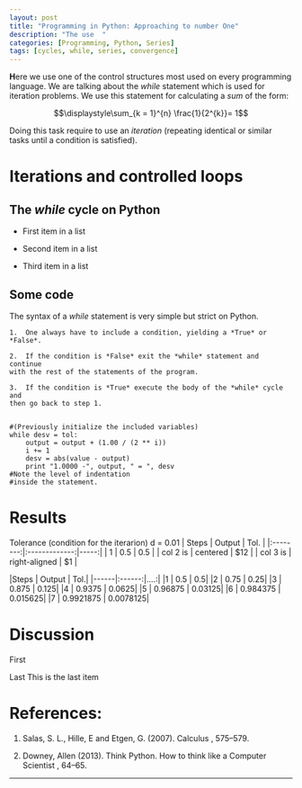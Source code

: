 ```yaml
---
layout: post
title: "Programming in Python: Approaching to number One"
description: "The use  "
categories: [Programming, Python, Series] 
tags: [cycles, while, series, convergence]
---
```


**H**ere we use one of the control structures most used on every
programming language. We are talking about the *while* statement which
is used for iteration problems. We use this statement for
calculating a *sum* of the form:
<center>
$$\displaystyle\sum_{k = 1}^{n} \frac{1}{2^{k}}= 1$$ 
</center>

Doing this task require to 
use an *iteration* (repeating identical or similar tasks until a condition is satisfied).

Iterations and controlled loops
===============================

The *while* cycle on Python
---------------------------

-   First item in a list

-   Second item in a list

-   Third item in a list

Some code
---------
The syntax of a *while* statement is very simple but strict on Python.

    1.  One always have to include a condition, yielding a *True* or
    *False*.

    2.  If the condition is *False* exit the *while* statement and continue
    with the rest of the statements of the program.

    3.  If the condition is *True* execute the body of the *while* cycle and
    then go back to step 1.

<pre><code>
#(Previously initialize the included variables)
while desv = tol:
    output = output + (1.00 / (2 ** i)) 
    i += 1             
    desv = abs(value - output)
    print "1.0000 -", output, " = ", desv
#Note the level of indentation
#inside the statement.
</code></pre>
Results
=======
Tolerance (condition for the iterarion) d = 0.01
|   Steps  |     Output    | Tol. |
|:--------:|:-------------:|-----:|
|     1    |      0.5      |  0.5 |
| col 2 is |    centered   |  $12 |
| col 3 is | right-aligned |   $1 |

|Steps | Output | Tol.|
|------|:------:|....:|
|1 | 0.5 | 0.5|
|2 | 0.75 | 0.25|
|3 | 0.875 | 0.125|
|4 | 0.9375 | 0.0625|
|5 | 0.96875 | 0.03125|
|6 | 0.984375 | 0.015625|
|7 | 0.9921875 | 0.0078125|

Discussion
==========

First

Last
   This is the last item

References:
==========

1. Salas, S. L., Hille, E and Etgen, G. (2007). Calculus , 575–579.

2. Downey, Allen (2013). Think Python. How to think like a Computer
Scientist , 64–65.
***
